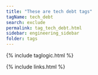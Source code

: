 ```yaml
---
title: "These are tech debt tags"
tagName: tech_debt
search: exclude
permalink: tag_tech_debt.html
sidebar: engineering_sidebar
folder: tags
---
```

{% include taglogic.html %}

{% include links.html %}
